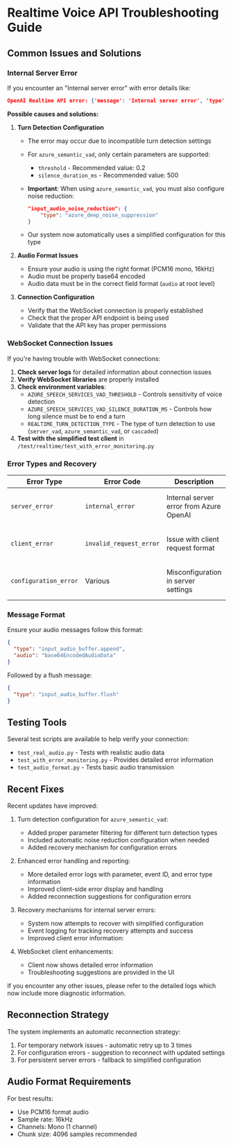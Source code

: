 # Realtime Voice API Troubleshooting Guide

## Common Issues and Solutions

### Internal Server Error

If you encounter an "Internal server error" with error details like:

```json
OpenAI Realtime API error: {'message': 'Internal server error', 'type': 'server_error', 'code': 'internal_error', 'param': 'turn_detection', 'event_id': 'abc123'}
```

**Possible causes and solutions:**

1. **Turn Detection Configuration**
   - The error may occur due to incompatible turn detection settings
   - For `azure_semantic_vad`, only certain parameters are supported:
     - `threshold` - Recommended value: 0.2
     - `silence_duration_ms` - Recommended value: 500
   - **Important**: When using `azure_semantic_vad`, you must also configure noise reduction:

     ```json
     "input_audio_noise_reduction": {
         "type": "azure_deep_noise_suppression"
     }
     ```

   - Our system now automatically uses a simplified configuration for this type

2. **Audio Format Issues**
   - Ensure your audio is using the right format (PCM16 mono, 16kHz)
   - Audio must be properly base64 encoded
   - Audio data must be in the correct field format (`audio` at root level)

3. **Connection Configuration**
   - Verify that the WebSocket connection is properly established
   - Check that the proper API endpoint is being used
   - Validate that the API key has proper permissions

### WebSocket Connection Issues

If you're having trouble with WebSocket connections:

1. **Check server logs** for detailed information about connection issues
2. **Verify WebSocket libraries** are properly installed
3. **Check environment variables**:
   - `AZURE_SPEECH_SERVICES_VAD_THRESHOLD` - Controls sensitivity of voice detection
   - `AZURE_SPEECH_SERVICES_VAD_SILENCE_DURATION_MS` - Controls how long silence must be to end a turn
   - `REALTIME_TURN_DETECTION_TYPE` - The type of turn detection to use (`server_vad`, `azure_semantic_vad`, or `cascaded`)
4. **Test with the simplified test client** in `/test/realtime/test_with_error_monitoring.py`

### Error Types and Recovery

| Error Type | Error Code | Description | Recovery |
|------------|------------|-------------|----------|
| `server_error` | `internal_error` | Internal server error from Azure OpenAI | Automatic retry with simplified config |
| `client_error` | `invalid_request_error` | Issue with client request format | Fix message format on client |
| `configuration_error` | Various | Misconfiguration in server settings | Change server environment variables |

### Message Format

Ensure your audio messages follow this format:

```json
{
  "type": "input_audio_buffer.append",
  "audio": "base64EncodedAudioData"
}
```

Followed by a flush message:

```json
{
  "type": "input_audio_buffer.flush"
}
```

## Testing Tools

Several test scripts are available to help verify your connection:

- `test_real_audio.py` - Tests with realistic audio data
- `test_with_error_monitoring.py` - Provides detailed error information
- `test_audio_format.py` - Tests basic audio transmission

## Recent Fixes

Recent updates have improved:

1. Turn detection configuration for `azure_semantic_vad`:
   - Added proper parameter filtering for different turn detection types
   - Included automatic noise reduction configuration when needed
   - Added recovery mechanism for configuration errors

2. Enhanced error handling and reporting:
   - More detailed error logs with parameter, event ID, and error type information
   - Improved client-side error display and handling
   - Added reconnection suggestions for configuration errors

3. Recovery mechanisms for internal server errors:
   - System now attempts to recover with simplified configuration
   - Event logging for tracking recovery attempts and success
   - Improved client error information:

4. WebSocket client enhancements:
   - Client now shows detailed error information
   - Troubleshooting suggestions are provided in the UI

If you encounter any other issues, please refer to the detailed logs which now include more diagnostic information.

## Reconnection Strategy

The system implements an automatic reconnection strategy:

1. For temporary network issues - automatic retry up to 3 times
2. For configuration errors - suggestion to reconnect with updated settings
3. For persistent server errors - fallback to simplified configuration

## Audio Format Requirements

For best results:

- Use PCM16 format audio
- Sample rate: 16kHz
- Channels: Mono (1 channel)
- Chunk size: 4096 samples recommended
